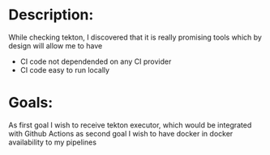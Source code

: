# Description:

While checking tekton, I discovered that it is really promising tools which by design will allow me to have

- CI code not dependended on any CI provider
- CI code easy to run locally

# Goals:
As first goal I wish to receive tekton executor, which would be integrated with Github Actions
as second goal I wish to have docker in docker availability to my pipelines